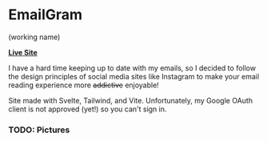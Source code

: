 # EmailGram
(working name)

**[Live Site](https://funblaster22.github.io/EmailGram/)**

I have a hard time keeping up to date with my emails, so I decided to follow the design principles of social media sites
like Instagram to make your email reading experience more ~~addictive~~ enjoyable!

Site made with Svelte, Tailwind, and Vite. Unfortunately, my Google OAuth client is not approved (yet!)
so you can't sign in.

### TODO: Pictures